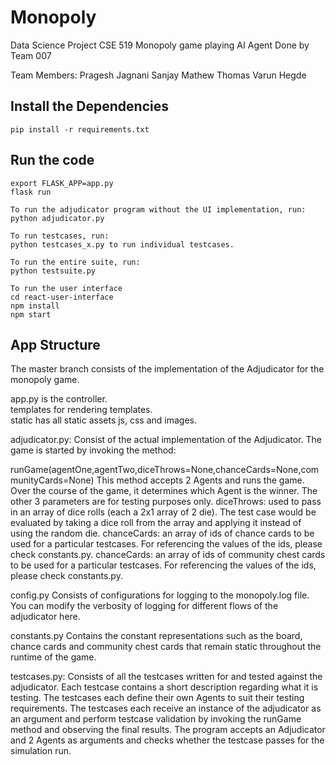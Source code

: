 # Monopoly

Data Science Project CSE 519
Monopoly game playing AI Agent
Done by Team 007

Team Members:
Pragesh Jagnani
Sanjay Mathew Thomas
Varun Hegde

## Install the Dependencies

```
pip install -r requirements.txt
```

## Run the code

```
export FLASK_APP=app.py
flask run

To run the adjudicator program without the UI implementation, run:
python adjudicator.py

To run testcases, run:
python testcases_x.py to run individual testcases.

To run the entire suite, run:
python testsuite.py

To run the user interface
cd react-user-interface
npm install
npm start

```

## App Structure
The master branch consists of the implementation of the Adjudicator for the monopoly game.

app.py is the controller.  
templates for rendering templates.  
static has all static assets js, css and images.

adjudicator.py:
Consist of the actual implementation of the Adjudicator. The game is started by invoking the method: 

runGame(agentOne,agentTwo,diceThrows=None,chanceCards=None,communityCards=None)
This method accepts 2 Agents and runs the game. Over the course of the game, it determines which Agent is the winner.
The other 3 parameters are for testing purposes only.
diceThrows: used to pass in an array of dice rolls (each a 2x1 array of 2 die). The test case would be evaluated by taking a dice roll from the array and applying it instead of using the random die.
chanceCards: an array of ids of chance cards to be used for a particular testcases. For referencing the values of the ids, please check constants.py.
chanceCards: an array of ids of community chest cards to be used for a particular testcases. For referencing the values of the ids, please check constants.py.

config.py
Consists of configurations for logging to the monopoly.log file. You can modify the verbosity of logging for different flows of the adjudicator here.

constants.py
Contains the constant representations such as the board, chance cards and community chest cards that remain static throughout the runtime of the game.

testcases.py:
Consists of all the testcases written for and tested against the adjudicator. Each testcase contains a short description regarding what it is testing. The testcases each define their own Agents to suit their testing requirements. The testcases each receive an instance of the adjudicator as an argument and perform testcase validation by invoking the runGame method and observing the final results.
The program accepts an Adjudicator and 2 Agents as arguments and checks whether the testcase passes for the simulation run.
